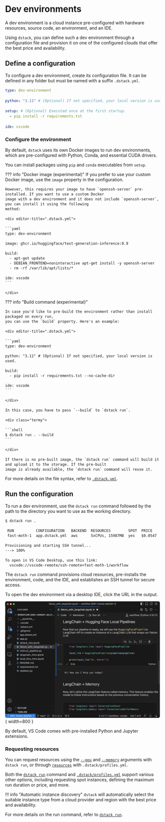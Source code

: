 # Dev environments

A dev environment is a cloud instance pre-configured with hardware resources, source code, an environment, and
an IDE.

Using `dstack`, you can define such a dev environment through a configuration file and provision it on one of the
configured clouds that offer the best price and availability.

## Define a configuration

To configure a dev environment, create its configuration file. It can be defined
in any folder but must be named with a suffix `.dstack.yml`.

<div editor-title=".dstack.yml"> 

```yaml
type: dev-environment

python: "3.11" # (Optional) If not specified, your local version is used.

setup: # (Optional) Executed once at the first startup.
  - pip install -r requirements.txt

ide: vscode
```

</div>

### Configure the environment

By default, `dstack` uses its own Docker images to run dev environments, which are pre-configured with Python, Conda, and essential CUDA drivers.

You can install packages using `pip` and `conda` executables from `setup`.

??? info "Docker image (experimental)"
    If you prefer to use your custom Docker image, use the `image` property in the configuration.

    However, this requires your image to have `openssh-server` pre-installed. If you want to use a custom Docker
    image with a dev environment and it does not include `openssh-server`, you can install it using the following 
    method:

    <div editor-title=".dstack.yml">

    ```yaml
    type: dev-environment
    
    image: ghcr.io/huggingface/text-generation-inference:0.9
    
    build:
      - apt-get update
      - DEBIAN_FRONTEND=noninteractive apt-get install -y openssh-server
      - rm -rf /var/lib/apt/lists/*
 
    ide: vscode
    ```

    </div>

??? info "Build command (experimental)" 

    In case you'd like to pre-build the environment rather than install packaged on every run,
    you can use the `build` property. Here's an example:
    
    <div editor-title=".dstack.yml"> 
    
    ```yaml
    type: dev-environment

    python: "3.11" # (Optional) If not specified, your local version is used.
    
    build:
      - pip install -r requirements.txt --no-cache-dir
    
    ide: vscode
    ```
    
    </div>

    In this case, you have to pass `--build` to `dstack run`.

    <div class="termy">
    
    ```shell
    $ dstack run . --build
    ```
    
    </div>

    If there is no pre-built image, the `dstack run` command will build it and upload it to the storage. If the pre-built
    image is already available, the `dstack run` command will reuse it.

For more details on the file syntax, refer to [`.dstack.yml`](../reference/dstack.yml/dev-environment.md).

## Run the configuration

To run a dev environment, use the `dstack run` command followed by the path to the directory you want to use as the
working directory.

<div class="termy">

```shell
$ dstack run . 

 RUN          CONFIGURATION   BACKEND  RESOURCES        SPOT  PRICE
 fast-moth-1  app.dstack.yml  aws      5xCPUs, 15987MB  yes   $0.0547 
 
Provisioning and starting SSH tunnel...
---> 100%

To open in VS Code Desktop, use this link:
  vscode://vscode-remote/ssh-remote+fast-moth-1/workflow
```

</div>

The `dstack run` command provisions cloud resources, pre-installs the environment, code, and the IDE, and establishes an
SSH tunnel for secure access. 

To open the dev environment via a desktop IDE, click the URL in the output.

![](../../assets/images/dstack-vscode-jupyter.png){ width=800 }

By default, VS Code comes with pre-installed Python and Jupyter extensions.

### Requesting resources

You can request resources using the [`--gpu`](../reference/cli/run.md#GPU) 
and [`--memory`](../reference/cli/run.md#MEMORY) arguments with `dstack run`, 
or through [`resources`](../reference/profiles.yml.md#RESOURCES) with `.dstack/profiles.yml`.

Both the [`dstack run`](../reference/cli/run.md) command and [`.dstack/profiles.yml`](../reference/profiles.yml.md)
support various other options, including requesting spot instances, defining the maximum run duration or price, and
more.

!!! info "Automatic instance discovery"
    `dstack` will automatically select the suitable instance type from a cloud provider and region with the best
    price and availability.

For more details on the run command, refer to [`dstack run`](reference/cli/run.md).